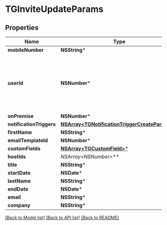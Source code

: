 # TGInviteUpdateParams

## Properties
Name | Type | Description | Notes
------------ | ------------- | ------------- | -------------
**mobileNumber** | **NSString*** |  | [optional] 
**userId** | **NSNumber*** | Used for transfering ownership of an &#x60;Invite&#x60; to another member of the Account | [optional] 
**onPremise** | **NSNumber*** |  | [optional] 
**notificationTriggers** | [**NSArray&lt;TGNotificationTriggerCreateParams&gt;***](TGNotificationTriggerCreateParams.md) |  | [optional] 
**firstName** | **NSString*** |  | [optional] 
**emailTemplateId** | **NSNumber*** |  | [optional] 
**customFields** | [**NSArray&lt;TGCustomField&gt;***](TGCustomField.md) |  | [optional] 
**hostIds** | **NSArray&lt;NSNumber*&gt;*** |  | [optional] 
**title** | **NSString*** |  | [optional] 
**startDate** | **NSDate*** |  | [optional] 
**lastName** | **NSString*** |  | [optional] 
**endDate** | **NSDate*** |  | [optional] 
**email** | **NSString*** |  | [optional] 
**company** | **NSString*** |  | [optional] 

[[Back to Model list]](../README.md#documentation-for-models) [[Back to API list]](../README.md#documentation-for-api-endpoints) [[Back to README]](../README.md)


